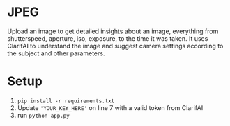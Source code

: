 # JPEG

Upload an image to get detailed insights about an image, everything from shutterspeed, aperture, iso, exposure, to the time it was taken. It uses ClarifAI to understand the image and suggest camera settings according to the subject and other parameters.

# Setup
1) `pip install -r requirements.txt`
2) Update `'YOUR_KEY_HERE'` on line 7 with a valid token from ClarifAI
3) run `python app.py`
